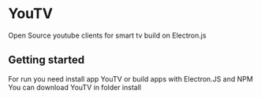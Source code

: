 # YouTV
Open Source youtube clients for smart tv build on Electron.js
## Getting started
For run you need install app YouTV or build apps with Electron.JS and NPM
You can download YouTV in folder install